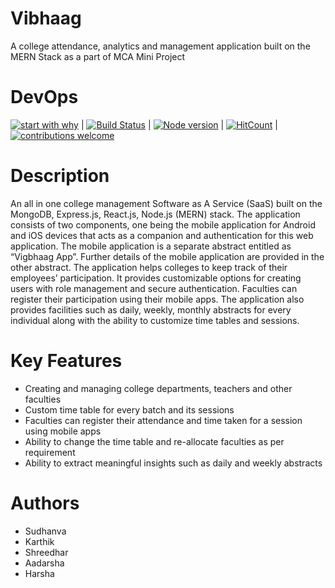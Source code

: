# Vibhaag
A college attendance, analytics and management application built on the MERN Stack as a part of MCA Mini Project

# DevOps
[![start with why](https://img.shields.io/badge/start%20with-why%3F-brightgreen.svg?style=flat)](http://www.ted.com/talks/simon_sinek_how_great_leaders_inspire_action) | 
[![Build Status](https://travis-ci.org/pesumca/vibhaag.svg?branch=master)](https://travis-ci.org/pesumca/vibhaag) | 
[![Node version](https://img.shields.io/node/v/[NPM-MODULE-NAME].svg?style=flat)](http://nodejs.org/download/) | 
[![HitCount](http://hits.dwyl.io/pesumca/vibhaag.svg)](http://hits.dwyl.io/pesumca/vibhaag) | 
[![contributions welcome](https://img.shields.io/badge/contributions-welcome-brightgreen.svg?style=flat)](https://github.com/pesumca/vibhaag/issues)


# Description
An all in one college management Software as A Service (SaaS) built on the MongoDB, Express.js, React.js, Node.js (MERN) stack. The application consists of two components, one being the mobile application for Android and iOS devices that acts as a companion and authentication for this web application. The mobile application is a separate abstract entitled as “Vigbhaag App”. Further details of the mobile application are provided in the other abstract. The application helps colleges to keep track of their employees’ participation. It provides customizable options for creating users with role management and secure authentication. Faculties can register their participation using their mobile apps. The application also provides facilities such as daily, weekly, monthly abstracts for every individual along with the ability to customize time tables and sessions. 

# Key Features
* Creating and managing college departments, teachers and other faculties
* Custom time table for every batch and its sessions
* Faculties can register their attendance and time taken for a session using mobile apps
* Ability to change the time table and re-allocate faculties as per requirement
* Ability to extract meaningful insights such as daily and weekly abstracts

# Authors
* Sudhanva
* Karthik
* Shreedhar
* Aadarsha
* Harsha
